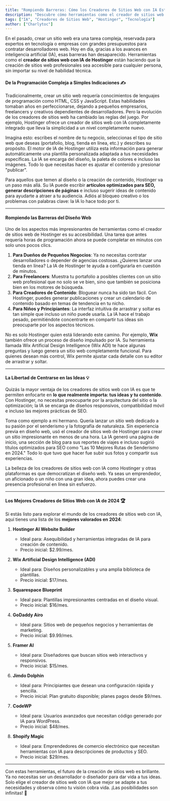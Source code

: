 ```yaml
---
title: "Rompiendo Barreras: Cómo los Creadores de Sitios Web con IA Están Revolucionando el Diseño Web"
description: "Descubre cómo herramientas como el creador de sitios web de Hostinger están transformando el diseño web, haciéndolo accesible para todos, incluso para principiantes y niños. Aprende sobre las mejores plataformas de 2024."
tags: ["IA", "Creadores de Sitios Web", "Hostinger", "Tecnología"]
author: ["Charlytoc"]
---
```



En el pasado, crear un sitio web era una tarea compleja, reservada para expertos en tecnología o empresas con grandes presupuestos para contratar desarrolladores web. Hoy en día, gracias a los avances en inteligencia artificial (IA), esas barreras han desaparecido. Herramientas como el **creador de sitios web con IA de Hostinger** están haciendo que la creación de sitios web profesionales sea accesible para cualquier persona, sin importar su nivel de habilidad técnica.

#### De la Programación Compleja a Simples Indicaciones ✍️  

Tradicionalmente, crear un sitio web requería conocimientos de lenguajes de programación como HTML, CSS y JavaScript. Estas habilidades tomaban años en perfeccionarse, dejando a pequeños empresarios, freelancers y creativos dependientes de desarrolladores. Pero la evolución de los creadores de sitios web ha cambiado las reglas del juego. Por ejemplo, Hostinger ofrece un creador de sitios web con IA completamente integrado que lleva la simplicidad a un nivel completamente nuevo.  

Imagina esto: escribes el nombre de tu negocio, seleccionas el tipo de sitio web que deseas (portafolio, blog, tienda en línea, etc.) y describes su propósito. El motor de IA de Hostinger utiliza esta información para generar automáticamente una plantilla personalizada adaptada a tus necesidades específicas. La IA se encarga del diseño, la paleta de colores e incluso las imágenes. Todo lo que necesitas hacer es ajustar el contenido y presionar "publicar".  

Para aquellos que temen al diseño o la creación de contenido, Hostinger va un paso más allá. Su IA puede escribir **artículos optimizados para SEO, generar descripciones de páginas** e incluso sugerir ideas de contenido para ayudarte a atraer a tu audiencia. Adiós al bloqueo creativo o los problemas con palabras clave: la IA lo hace todo por ti.  

---

#### Rompiendo las Barreras del Diseño Web  

Uno de los aspectos más impresionantes de herramientas como el creador de sitios web de Hostinger es su accesibilidad. Una tarea que antes requería horas de programación ahora se puede completar en minutos con solo unos pocos clics.  

1. **Para Dueños de Pequeños Negocios**: Ya no necesitas contratar desarrolladores o depender de agencias costosas. ¿Quieres lanzar una tienda en línea? La IA de Hostinger te ayuda a configurarla en cuestión de minutos.  
2. **Para Freelancers**: Muestra tu portafolio a posibles clientes con un sitio web profesional que no solo se ve bien, sino que también se posiciona bien en los motores de búsqueda.  
3. **Para Creadores de Contenido**: Bloguear nunca ha sido tan fácil. Con Hostinger, puedes generar publicaciones y crear un calendario de contenido basado en temas de tendencia en tu nicho.  
4. **Para Niños y Principiantes**: La interfaz intuitiva de arrastrar y soltar es tan simple que incluso un niño puede usarla. La IA hace el trabajo pesado, permitiéndote concentrarte en compartir tus ideas sin preocuparte por los aspectos técnicos.  

No es solo Hostinger quien está liderando este camino. Por ejemplo, **Wix** también ofrece un proceso de diseño impulsado por IA. Su herramienta llamada Wix Artificial Design Intelligence (Wix ADI) te hace algunas preguntas y luego genera un sitio web completamente funcional. Para quienes desean más control, Wix permite ajustar cada detalle con su editor de arrastrar y soltar.  

---

#### La Libertad de Centrarse en las Ideas 💡  

Quizás la mayor ventaja de los creadores de sitios web con IA es que te permiten enfocarte en **lo que realmente importa: tus ideas y tu contenido**. Con Hostinger, no necesitas preocuparte por la arquitectura del sitio o la optimización; la IA se encarga de diseños responsivos, compatibilidad móvil e incluso las mejores prácticas de SEO.  

Toma como ejemplo a mi hermano. Quería lanzar un sitio web dedicado a su pasión por el senderismo y la fotografía de naturaleza. Sin experiencia previa en diseño web, usó el creador de sitios web de Hostinger para crear un sitio impresionante en menos de una hora. La IA generó una página de inicio, una sección de blog para sus reportes de viajes e incluso sugirió títulos optimizados para SEO como "Las 10 Mejores Rutas de Senderismo en 2024." Todo lo que tuvo que hacer fue subir sus fotos y compartir sus experiencias.  

La belleza de los creadores de sitios web con IA como Hostinger y otras plataformas es que democratizan el diseño web. Ya seas un emprendedor, un aficionado o un niño con una gran idea, ahora puedes crear una presencia profesional en línea sin esfuerzo.  

---

#### Los Mejores Creadores de Sitios Web con IA de 2024 🏆  

Si estás listo para explorar el mundo de los creadores de sitios web con IA, aquí tienes una lista de los **mejores valorados en 2024**:  

1. **Hostinger AI Website Builder**  
   - Ideal para: Asequibilidad y herramientas integradas de IA para creación de contenido.  
   - Precio inicial: $2.99/mes.  

2. **Wix Artificial Design Intelligence (ADI)**  
   - Ideal para: Diseños personalizables y una amplia biblioteca de plantillas.  
   - Precio inicial: $17/mes.  

3. **Squarespace Blueprint**  
   - Ideal para: Plantillas impresionantes centradas en el diseño visual.  
   - Precio inicial: $16/mes.  

4. **GoDaddy Airo**  
   - Ideal para: Sitios web de pequeños negocios y herramientas de marketing.  
   - Precio inicial: $9.99/mes.  

5. **Framer AI**  
   - Ideal para: Diseñadores que buscan sitios web interactivos y responsivos.  
   - Precio inicial: $15/mes.  

6. **Jimdo Dolphin**  
   - Ideal para: Principiantes que desean una configuración rápida y sencilla.  
   - Precio inicial: Plan gratuito disponible; planes pagos desde $9/mes.  

7. **CodeWP**  
   - Ideal para: Usuarios avanzados que necesitan código generado por IA para WordPress.  
   - Precio inicial: $48/mes.  

8. **Shopify Magic**  
   - Ideal para: Emprendedores de comercio electrónico que necesitan herramientas con IA para descripciones de productos y SEO.  
   - Precio inicial: $29/mes.  

---

Con estas herramientas, el futuro de la creación de sitios web es brillante. Ya no necesitas ser un desarrollador o diseñador para dar vida a tus ideas. Solo elige el creador de sitios web con IA que mejor se adapte a tus necesidades y observa cómo tu visión cobra vida. ¡Las posibilidades son infinitas! 🌟 